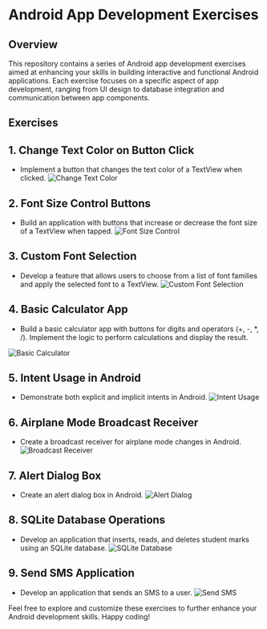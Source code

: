 # Android App Development Exercises

## Overview
This repository contains a series of Android app development exercises aimed at enhancing your skills in building interactive and functional Android applications. Each exercise focuses on a specific aspect of app development, ranging from UI design to database integration and communication between app components.

## Exercises
## 1. Change Text Color on Button Click
   - Implement a button that changes the text color of a TextView when clicked.
![Change Text Color](/images/Picture1.png)

## 2. Font Size Control Buttons
   - Build an application with buttons that increase or decrease the font size of a TextView when tapped.
![Font Size Control](/images/Picture2.png)

## 3. Custom Font Selection
   - Develop a feature that allows users to choose from a list of font families and apply the selected font to a TextView.
![Custom Font Selection](/images/Picture3.png)

## 4. Basic Calculator App
   - Build a basic calculator app with buttons for digits and operators (+, -, *, /). Implement the logic to perform calculations and display the result.
     
![Basic Calculator](/images/Picture4.png)

## 5. Intent Usage in Android
   - Demonstrate both explicit and implicit intents in Android.
![Intent Usage](/images/Picture5.png)

## 6. Airplane Mode Broadcast Receiver
   - Create a broadcast receiver for airplane mode changes in Android.
![Broadcast Receiver](/images/Picture6.png)

## 7. Alert Dialog Box
   - Create an alert dialog box in Android.
![Alert Dialog](/images/Picture7.png)

## 8. SQLite Database Operations

   - Develop an application that inserts, reads, and deletes student marks using an SQLite database.
![SQLite Database](/images/Picture8.png)

## 9. Send SMS Application
   - Develop an application that sends an SMS to a user.
![Send SMS](/images/Picture9.png)

Feel free to explore and customize these exercises to further enhance your Android development skills. Happy coding!
